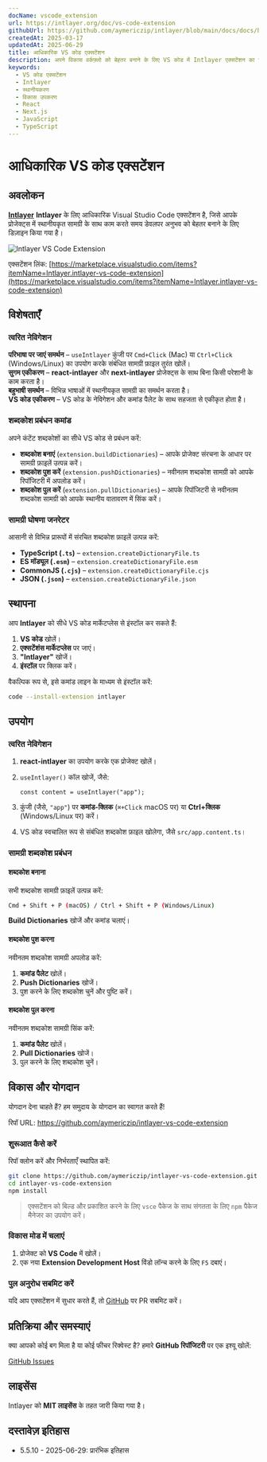 ```yaml
---
docName: vscode_extension
url: https://intlayer.org/doc/vs-code-extension
githubUrl: https://github.com/aymericzip/intlayer/blob/main/docs/docs/hi/vs_code_extension.md
createdAt: 2025-03-17
updatedAt: 2025-06-29
title: आधिकारिक VS कोड एक्सटेंशन
description: अपने विकास वर्कफ़्लो को बेहतर बनाने के लिए VS कोड में Intlayer एक्सटेंशन का उपयोग कैसे करें सीखें। स्थानीयकृत सामग्री के बीच तेजी से नेविगेट करें और अपनी शब्दकोशों को कुशलतापूर्वक प्रबंधित करें।
keywords:
  - VS कोड एक्सटेंशन
  - Intlayer
  - स्थानीयकरण
  - विकास उपकरण
  - React
  - Next.js
  - JavaScript
  - TypeScript
---
```


# आधिकारिक VS कोड एक्सटेंशन

## अवलोकन

[**Intlayer**](https://marketplace.visualstudio.com/items?itemName=Intlayer.intlayer-vs-code-extension) **Intlayer** के लिए आधिकारिक Visual Studio Code एक्सटेंशन है, जिसे आपके प्रोजेक्ट्स में स्थानीयकृत सामग्री के साथ काम करते समय डेवलपर अनुभव को बेहतर बनाने के लिए डिज़ाइन किया गया है।

![Intlayer VS Code Extension](https://github.com/aymericzip/intlayer/blob/main/docs/assets/vs_code_extension_demo.gif)

एक्सटेंशन लिंक: [https://marketplace.visualstudio.com/items?itemName=Intlayer.intlayer-vs-code-extension](https://marketplace.visualstudio.com/items?itemName=Intlayer.intlayer-vs-code-extension)

## विशेषताएँ

### त्वरित नेविगेशन

**परिभाषा पर जाएं समर्थन** – `useIntlayer` कुंजी पर `Cmd+Click` (Mac) या `Ctrl+Click` (Windows/Linux) का उपयोग करके संबंधित सामग्री फ़ाइल तुरंत खोलें।  
**सुगम एकीकरण** – **react-intlayer** और **next-intlayer** प्रोजेक्ट्स के साथ बिना किसी परेशानी के काम करता है।  
**बहुभाषी समर्थन** – विभिन्न भाषाओं में स्थानीयकृत सामग्री का समर्थन करता है।  
**VS कोड एकीकरण** – VS कोड के नेविगेशन और कमांड पैलेट के साथ सहजता से एकीकृत होता है।

### शब्दकोश प्रबंधन कमांड

अपने कंटेंट शब्दकोशों का सीधे VS कोड से प्रबंधन करें:

- **शब्दकोश बनाएं** (`extension.buildDictionaries`) – आपके प्रोजेक्ट संरचना के आधार पर सामग्री फ़ाइलें उत्पन्न करें।
- **शब्दकोश पुश करें** (`extension.pushDictionaries`) – नवीनतम शब्दकोश सामग्री को आपके रिपॉजिटरी में अपलोड करें।
- **शब्दकोश पुल करें** (`extension.pullDictionaries`) – आपके रिपॉजिटरी से नवीनतम शब्दकोश सामग्री को आपके स्थानीय वातावरण में सिंक करें।

### सामग्री घोषणा जनरेटर

आसानी से विभिन्न प्रारूपों में संरचित शब्दकोश फ़ाइलें उत्पन्न करें:

- **TypeScript (`.ts`)** – `extension.createDictionaryFile.ts`
- **ES मॉड्यूल (`.esm`)** – `extension.createDictionaryFile.esm`
- **CommonJS (`.cjs`)** – `extension.createDictionaryFile.cjs`
- **JSON (`.json`)** – `extension.createDictionaryFile.json`

## स्थापना

आप **Intlayer** को सीधे VS कोड मार्केटप्लेस से इंस्टॉल कर सकते हैं:

1. **VS कोड** खोलें।
2. **एक्सटेंशंस मार्केटप्लेस** पर जाएं।
3. **"Intlayer"** खोजें।
4. **इंस्टॉल** पर क्लिक करें।

वैकल्पिक रूप से, इसे कमांड लाइन के माध्यम से इंस्टॉल करें:

```sh
code --install-extension intlayer
```

## उपयोग

### त्वरित नेविगेशन

1. **react-intlayer** का उपयोग करके एक प्रोजेक्ट खोलें।
2. `useIntlayer()` कॉल खोजें, जैसे:

   ```tsx
   const content = useIntlayer("app");
   ```

3. कुंजी (जैसे, `"app"`) पर **कमांड-क्लिक** (`⌘+Click` macOS पर) या **Ctrl+क्लिक** (Windows/Linux पर) करें।
4. VS कोड स्वचालित रूप से संबंधित शब्दकोश फ़ाइल खोलेगा, जैसे `src/app.content.ts`।

### सामग्री शब्दकोश प्रबंधन

#### शब्दकोश बनाना

सभी शब्दकोश सामग्री फ़ाइलें उत्पन्न करें:

```sh
Cmd + Shift + P (macOS) / Ctrl + Shift + P (Windows/Linux)
```

**Build Dictionaries** खोजें और कमांड चलाएं।

#### शब्दकोश पुश करना

नवीनतम शब्दकोश सामग्री अपलोड करें:

1. **कमांड पैलेट** खोलें।
2. **Push Dictionaries** खोजें।
3. पुश करने के लिए शब्दकोश चुनें और पुष्टि करें।

#### शब्दकोश पुल करना

नवीनतम शब्दकोश सामग्री सिंक करें:

1. **कमांड पैलेट** खोलें।
2. **Pull Dictionaries** खोजें।
3. पुल करने के लिए शब्दकोश चुनें।

## विकास और योगदान

योगदान देना चाहते हैं? हम समुदाय के योगदान का स्वागत करते हैं!

रिपॉ URL: https://github.com/aymericzip/intlayer-vs-code-extension

### शुरूआत कैसे करें

रिपॉ क्लोन करें और निर्भरताएँ स्थापित करें:

```sh
git clone https://github.com/aymericzip/intlayer-vs-code-extension.git
cd intlayer-vs-code-extension
npm install
```

> एक्सटेंशन को बिल्ड और प्रकाशित करने के लिए `vsce` पैकेज के साथ संगतता के लिए `npm` पैकेज मैनेजर का उपयोग करें।

### विकास मोड में चलाएं

1. प्रोजेक्ट को **VS Code** में खोलें।
2. एक नया **Extension Development Host** विंडो लॉन्च करने के लिए `F5` दबाएं।

### पुल अनुरोध सबमिट करें

यदि आप एक्सटेंशन में सुधार करते हैं, तो [GitHub](https://github.com/aymericzip/intlayer-vs-code-extension) पर PR सबमिट करें।

## प्रतिक्रिया और समस्याएं

क्या आपको कोई बग मिला है या कोई फीचर रिक्वेस्ट है? हमारे **GitHub रिपॉजिटरी** पर एक इश्यू खोलें:

[GitHub Issues](https://github.com/aymericzip/intlayer-vs-code-extension/issues)

## लाइसेंस

Intlayer को **MIT लाइसेंस** के तहत जारी किया गया है।

## दस्तावेज़ इतिहास

- 5.5.10 - 2025-06-29: प्रारंभिक इतिहास
